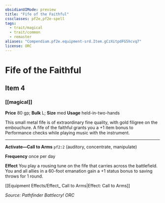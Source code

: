 ```yaml
---
obsidianUIMode: preview
title: "Fife of the Faithful"
cssclasses: pf2e,pf2e-spell
tags:
  - trait/magical
  - trait/common
  - remaster
aliases: "Compendium.pf2e.equipment-srd.Item.gCzXitpdFG5hcvq7"
license: ORC
---
```

# Fife of the Faithful
## Item 4
### [[magical]]


**Price** 80 gp; 
**Bulk** L; **Size** med
**Usage** held-in-two-hands

This small metal fife is of extraordinary fine quality, with gold filigree on the embouchure. A fife of the faithful grants you a +1 item bonus to Performance checks while playing music with the instrument.

* * *

**Activate—Call to Arms** `pf2:2` (auditory, concentrate, manipulate)

**Frequency** once per day

**Effect** You play a rousing tune on the fife that carries across the battlefield. You and all allies in a 60-foot emanation gain a +1 status bonus to saving throws for 1 round.

[[Equipment Effects/Effect_ Call to Arms|Effect: Call to Arms]]

*Source: Pathfinder Battlecry!*
*ORC*
